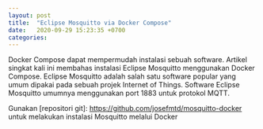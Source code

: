 ```yaml
---
layout: post
title:  "Eclipse Mosquitto via Docker Compose"
date:   2020-09-29 15:23:35 +0700
categories: 
---
```


Docker Compose dapat mempermudah instalasi sebuah software. Artikel singkat kali ini membahas instalasi Eclipse Mosquitto menggunakan Docker Compose.
Eclipse Mosquitto adalah salah satu software popular yang umum dipakai pada sebuah projek Internet of Things.
Software Eclipse Mosquitto umumnya menggunakan port 1883 untuk protokol MQTT.

Gunakan [repositori git]: https://github.com/josefmtd/mosquitto-docker untuk melakukan instalasi Mosquitto melalui Docker
